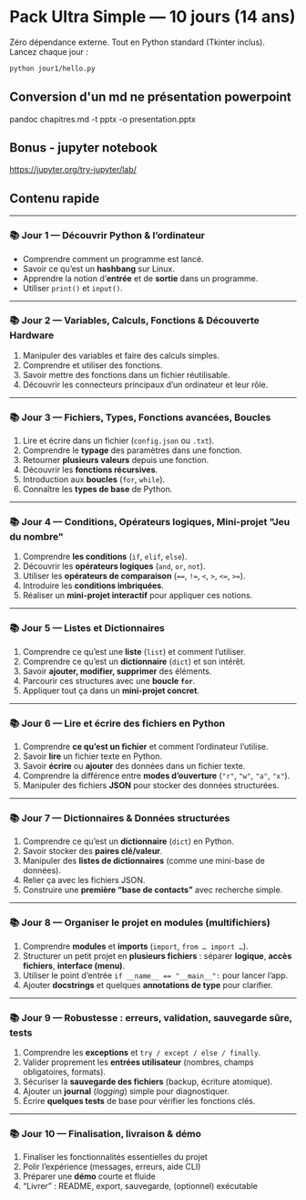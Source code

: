 # Pack Ultra Simple — 10 jours (14 ans)

Zéro dépendance externe. Tout en Python standard (Tkinter inclus).  
Lancez chaque jour :

```bash
python jour1/hello.py
```

## Conversion d'un md ne présentation powerpoint

pandoc chapitres.md -t pptx -o presentation.pptx

## Bonus - jupyter notebook

https://jupyter.org/try-jupyter/lab/

## Contenu rapide

---

### 📚 Jour 1 — Découvrir Python & l’ordinateur

- Comprendre comment un programme est lancé.
- Savoir ce qu’est un **hashbang** sur Linux.
- Apprendre la notion d’**entrée** et de **sortie** dans un programme.
- Utiliser `print()` et `input()`.

---

### 📚 Jour 2 — Variables, Calculs, Fonctions & Découverte Hardware

1. Manipuler des variables et faire des calculs simples.
2. Comprendre et utiliser des fonctions.
3. Savoir mettre des fonctions dans un fichier réutilisable.
4. Découvrir les connecteurs principaux d’un ordinateur et leur rôle.

---

### 📚 Jour 3 — Fichiers, Types, Fonctions avancées, Boucles

1. Lire et écrire dans un fichier (`config.json` ou `.txt`).
2. Comprendre le **typage** des paramètres dans une fonction.
3. Retourner **plusieurs valeurs** depuis une fonction.
4. Découvrir les **fonctions récursives**.
5. Introduction aux **boucles** (`for`, `while`).
6. Connaître les **types de base** de Python.

---

### 📚 Jour 4 — Conditions, Opérateurs logiques, Mini-projet "Jeu du nombre"

1. Comprendre **les conditions** (`if`, `elif`, `else`).
2. Découvrir les **opérateurs logiques** (`and`, `or`, `not`).
3. Utiliser les **opérateurs de comparaison** (`==`, `!=`, `<`, `>`, `<=`, `>=`).
4. Introduire les **conditions imbriquées**.
5. Réaliser un **mini-projet interactif** pour appliquer ces notions.

---

### 📚 Jour 5 — Listes et Dictionnaires

1. Comprendre ce qu’est une **liste** (`list`) et comment l’utiliser.
2. Comprendre ce qu’est un **dictionnaire** (`dict`) et son intérêt.
3. Savoir **ajouter, modifier, supprimer** des éléments.
4. Parcourir ces structures avec une **boucle `for`**.
5. Appliquer tout ça dans un **mini-projet concret**.

---

### 📚 Jour 6 — Lire et écrire des fichiers en Python

1. Comprendre **ce qu’est un fichier** et comment l’ordinateur l’utilise.
2. Savoir **lire** un fichier texte en Python.
3. Savoir **écrire** ou **ajouter** des données dans un fichier texte.
4. Comprendre la différence entre **modes d’ouverture** (`"r"`, `"w"`, `"a"`, `"x"`).
5. Manipuler des fichiers **JSON** pour stocker des données structurées.

---

### 📚 Jour 7 — Dictionnaires & Données structurées

1. Comprendre ce qu’est un **dictionnaire** (`dict`) en Python.
2. Savoir stocker des **paires clé/valeur**.
3. Manipuler des **listes de dictionnaires** (comme une mini-base de données).
4. Relier ça avec les fichiers JSON.
5. Construire une **première “base de contacts”** avec recherche simple.

---

### 📚 Jour 8 — Organiser le projet en modules (multifichiers)

1. Comprendre **modules** et **imports** (`import`, `from … import …`).
2. Structurer un petit projet en **plusieurs fichiers** : séparer **logique**, **accès fichiers**, **interface (menu)**.
3. Utiliser le point d’entrée `if __name__ == "__main__":` pour lancer l’app.
4. Ajouter **docstrings** et quelques **annotations de type** pour clarifier.

---

### 📚 Jour 9 — Robustesse : erreurs, validation, sauvegarde sûre, tests

1. Comprendre les **exceptions** et `try / except / else / finally`.
2. Valider proprement les **entrées utilisateur** (nombres, champs obligatoires, formats).
3. Sécuriser la **sauvegarde des fichiers** (backup, écriture atomique).
4. Ajouter un **journal** (_logging_) simple pour diagnostiquer.
5. Écrire **quelques tests** de base pour vérifier les fonctions clés.

---

### 📚 Jour 10 — Finalisation, livraison & démo

1. Finaliser les fonctionnalités essentielles du projet
2. Polir l’expérience (messages, erreurs, aide CLI)
3. Préparer une **démo** courte et fluide
4. “Livrer” : README, export, sauvegarde, (optionnel) exécutable
